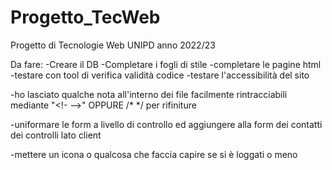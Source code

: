 # Progetto_TecWeb
Progetto di Tecnologie Web UNIPD anno 2022/23

Da fare:
-Creare il DB
-Completare i fogli di stile
-completare le pagine html
-testare con tool di verifica validità codice
-testare l'accessibilità del sito

-ho lasciato qualche nota all'interno dei file facilmente rintracciabili mediante "<!- -->" OPPURE /* */ per rifiniture

-uniformare le form a livello di controllo ed aggiungere alla form dei contatti dei controlli lato client

-mettere un icona o qualcosa che faccia capire se si è loggati o meno


